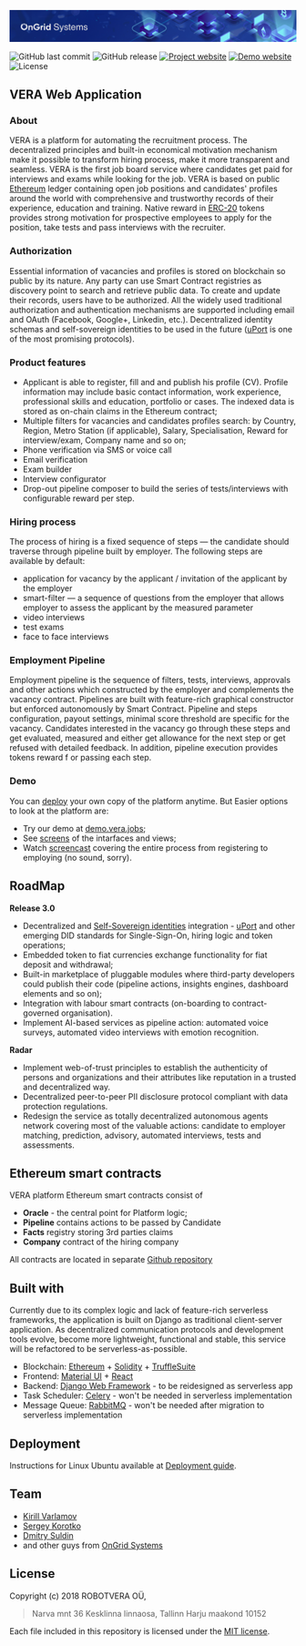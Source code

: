 [![OnGrid Systems Blockchain Applications DApps Development](img/ongrid-systems-cover.png)](https://ongrid.pro/)

![GitHub last commit](https://img.shields.io/github/last-commit/robotveradev/VeraWebApp.svg)
![GitHub release](https://img.shields.io/github/release/robotveradev/VeraWebApp.svg)
[![Project website](https://img.shields.io/website-up-down-green-red/http/vera.jobs.svg?label=project-site)](https://vera.jobs)
[![Demo website](https://img.shields.io/website-up-down-green-red/http/demo.vera.jobs.svg?label=demo-site)](https://demo.vera.jobs)
![License](https://img.shields.io/github/license/robotveradev/VeraWebApp.svg)

## VERA Web Application

### About

VERA is a platform for automating the recruitment process. The decentralized principles and built-in economical
motivation mechanism make it possible to transform hiring process, make it more transparent and seamless. 
VERA is the first job board service where candidates get paid for interviews and exams while looking for the job.
VERA is based on public [Ethereum](http://ethereum.org/) ledger containing open job positions and candidates' profiles around the world with 
comprehensive and trustworthy records of their experience, education and training. 
Native reward in [ERC-20](https://en.wikipedia.org/wiki/ERC-20) tokens provides strong motivation for prospective employees to apply for the position, 
take tests and pass interviews with the recruiter.

### Authorization

Essential information of vacancies and profiles is stored on blockchain so public by its nature. Any party can use 
Smart Contract registries as discovery point to search and retrieve public data.
To create and update their records, users have to be authorized. All the widely used traditional authorization and 
authentication mechanisms are supported including email and OAuth (Facebook, Google+,
Linkedin, etc.). Decentralized identity schemas and self-sovereign identities to be used in the future ([uPort](https://www.uport.me) is one of the
most promising protocols).

### Product features

* Applicant is able to register, fill and and publish his profile (CV). Profile information may include basic contact
information, work experience, professional skills and education, portfolio or cases. The indexed data is stored as 
on-chain claims in the Ethereum contract; 
* Multiple filters for vacancies and candidates profiles search: by Country, Region, Metro Station (if applicable), Salary,
Specialisation, Reward for interview/exam, Company name and so on;
* Phone verification via SMS or voice call
* Email verification
* Exam builder
* Interview configurator 
* Drop-out pipeline composer to build the series of tests/interviews with configurable reward per step.

### Hiring process

The process of hiring is a fixed sequence of steps — the candidate should traverse through pipeline built by employer.
The following steps are available by default:
* application for vacancy by the applicant / invitation of the applicant by the employer
* smart-filter — a sequence of questions from the employer that allows employer to assess the applicant by the measured parameter
* video interviews
* test exams
* face to face interviews

### Employment Pipeline

Employment pipeline is the sequence of filters, tests, interviews, approvals and other actions which constructed by the 
employer and complements the vacancy contract. Pipelines are built with feature-rich graphical constructor but enforced 
autonomously by Smart Contract. Pipeline and steps configuration, payout settings, minimal score threshold are specific 
for the vacancy. Candidates interested in the vacancy go through these steps and get evaluated, measured and either get 
allowance for the next step or get refused with detailed feedback. In addition, pipeline execution provides tokens reward f
or passing each step.

### Demo

You can [deploy](DEPLOYMENT.md) your own copy of the platform anytime. But Easier options to look at the platform are:
* Try our demo at [demo.vera.jobs](https://demo.vera.jobs);
* See [screens](SCREENSHOTS.md) of the intarfaces and views;
* Watch [screencast](https://www.youtube.com/playlist?list=PLGRpxDadlmTP4SHkzDI_bu3AGFySxHipb) covering the entire process 
from registering to employing (no sound, sorry).


## RoadMap

**Release 3.0**
* Decentralized and [Self-Sovereign identities](https://www.ibm.com/blogs/blockchain/2018/06/self-sovereign-identity-why-blockchain/) integration - [uPort](https://www.uport.me) and other emerging DID
 standards for Single-Sign-On, hiring logic and token operations;
* Embedded token to fiat currencies exchange functionality for fiat deposit and withdrawal;
* Built-in marketplace of pluggable modules where third-party developers could publish their code (pipeline actions, 
 insights engines, dashboard elements and so on);
* Integration with labour smart contracts (on-boarding to contract-governed organisation).
* Implement AI-based services as pipeline action: automated voice surveys, automated video interviews with emotion recognition.

**Radar**

* Implement web-of-trust principles to establish the authenticity of persons and organizations and their attributes like
 reputation in a trusted and decentralized way.
* Decentralized peer-to-peer PII disclosure protocol compliant with data protection regulations.
* Redesign the service as totally decentralized autonomous agents network covering most of the valuable actions: 
 candidate to employer matching, prediction, advisory, automated interviews, tests and assessments.


## Ethereum smart contracts

VERA platform Ethereum smart contracts consist of
* **Oracle** - the central point for Platform logic;
* **Pipeline** contains actions to be passed by Candidate
* **Facts** registry storing 3rd parties claims
* **Company** contract of the hiring company

All contracts are located in separate [Github repository](https://github.com/robotveradev/SmartContracts)

## Built with

Currently due to its complex logic and lack of feature-rich serverless frameworks, the application is built on Django as 
traditional client-server application. As decentralized communication protocols and development tools evolve, become 
more lightweight, functional and stable, this service will be refactored to be serverless-as-possible.


* Blockchain: [Ethereum](https://www.ethereum.org) + [Solidity](https://github.com/ethereum/solidity) + [TruffleSuite](https://truffleframework.com)
* Frontend: [Material UI](https://material-ui.com) + [React](https://reactjs.org)
* Backend: [Django Web Framework](https://www.djangoproject.com) - to be reidesigned as serverless app
* Task Scheduler: [Celery](http://www.celeryproject.org) - won't be needed in serverless implementation 
* Message Queue: [RabbitMQ](http://rabbitmq.com/) - won't be needed after migration to serverless implementation

## Deployment

Instructions for Linux Ubuntu available at [Deployment guide](DEPLOYMENT.md).

## Team

* [Kirill Varlamov](https://github.com/ongrid)
* [Sergey Korotko](https://github.com/achievement008)
* [Dmitry Suldin](https://github.com/Klyaus)
* and other guys from [OnGrid Systems](https://github.com/OnGridSystems/)


## License

Copyright (c) 2018 ROBOTVERA OÜ,
> Narva mnt 36 Kesklinna linnaosa,
> Tallinn Harju maakond 10152

Each file included in this repository is licensed under the [MIT license](LICENSE).